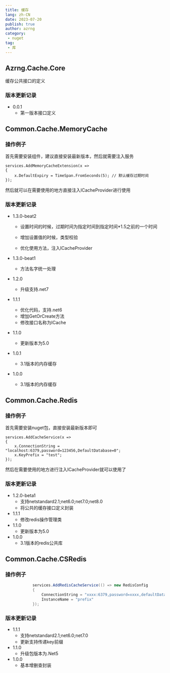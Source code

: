 ```yaml
---
title: 缓存
lang: zh-CN
date: 2023-07-20
publish: true
author: azrng
category:
 - nuget
tag:
 - 库
---
```

## Azrng.Cache.Core

缓存公共接口的定义

### 版本更新记录

* 0.0.1
  * 第一版本接口定义

## Common.Cache.MemoryCache

### 操作例子

首先需要安装组件，建议直接安装最新版本，然后就需要注入服务

```
services.AddMemoryCacheExtension(x =>
{
    x.DefaultExpiry = TimeSpan.FromSeconds(5); // 默认缓存过期时间
});
```

然后就可以在需要使用的地方直接注入ICacheProvider进行使用

### 版本更新记录

* 1.3.0-beat2
  * 设置时间的时候，过期时间为指定时间到指定时间*1.5之前的一个时间

  * 增加设置值的时候，类型校验
  
  * 优化使用方法，注入ICacheProvider
  
* 1.3.0-beat1
  * 方法名字统一处理

* 1.2.0
  * 升级支持.net7

* 1.1.1
  * 优化代码，支持.net6
  * 增加GetOrCreate方法
  * 修改接口名称为ICache

* 1.1.0

  * 更新版本为5.0  

* 1.0.1

  * 3.1版本的内存缓存

* 1.0.0

  * 3.1版本的内存缓存

## Common.Cache.Redis

### 操作例子

首先需要安装nuget包，直接安装最新版本即可

```
services.AddCacheService(x =>
{
    x.ConnectionString = "localhost:6379,password=123456,DefaultDatabase=0";
    x.KeyPrefix = "test";
});
```

然后在需要使用的地方进行注入ICacheProvider就可以使用了

### 版本更新记录

* 1.2.0-beta1
  * 支持netstandard2.1;net6.0;net7.0;net8.0
  * 将公共的缓存接口定义封装
* 1.1.1
  *  修改redis操作管理类
* 1.1.0
  * 更新版本为5.0 
* 1.0.0
  * 3.1版本的redis公共库

## Common.Cache.CSRedis

### 操作例子

``` c#
            services.AddRedisCacheService(() => new RedisConfig
            {
                ConnectionString = "xxxx:6379,password=xxxx,defaultDatabase=0",
                InstanceName = "prefix"
            });
```

### 版本更新记录

* 1.1.1
  * 支持netstandard2.1;net6.0;net7.0
  * 更新支持传递key前缀
* 1.1.0
  * 升级包版本为.Net5
* 1.0.0
  * 基本增删查封装 